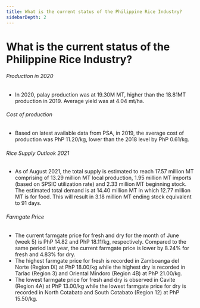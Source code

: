 ```yaml
---
title: What is the current status of the Philippine Rice Industry?
sidebarDepth: 2
---
```


# What is the current status of the Philippine Rice Industry?


###### Production in 2020
- In 2020, palay production was at 19.30M MT, higher than the 18.81MT production in 2019. Average yield was at 4.04 mt/ha.

###### Cost of production
- Based on latest available data from PSA, in 2019, the average cost of production was PhP 11.20/kg, lower than the 2018 level by PhP 0.61/kg.

###### Rice Supply Outlook 2021
- As of August 2021, the total supply is estimated to reach 17.57 million MT comprising of 13.29 million MT local production, 1.95 million MT imports (based on SPSIC utilization rate) and 2.33 million MT beginning stock. The estimated total demand is at 14.40 million MT in which 12.77 million MT is for food. This will result in 3.18 million MT ending stock equivalent to 91 days.

###### Farmgate Price
 - The current farmgate price for fresh and dry for the month of June (week 5) is PhP 14.82 and PhP 18.11/kg, respectively. Compared to the same period last year, the current farmgate price is lower by 8.24% for fresh and 4.83% for dry.
 - The highest farmgate price for fresh is recorded in Zamboanga del Norte (Region IX) at PhP 18.00/kg while the highest  dry is recorded in Tarlac (Region 3) and Oriental Mindoro (Region 4B) at PhP 21.00/kg.
 - The lowest farmgate price for fresh and dry is observed in Cavite (Region 4A) at PhP 13.00/kg while the lowest farmgate price for dry is recorded in North Cotabato and South Cotabato (Region 12) at PhP 15.50/kg.
